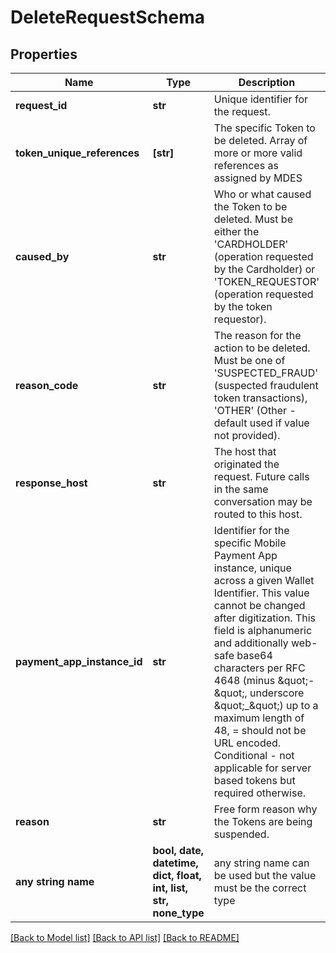 # DeleteRequestSchema


## Properties
Name | Type | Description | Notes
------------ | ------------- | ------------- | -------------
**request_id** | **str** | Unique identifier for the request.  | 
**token_unique_references** | **[str]** | The specific Token to be deleted. Array of more or more valid references as assigned by MDES  | 
**caused_by** | **str** | Who or what caused the Token to be deleted. Must be either the &#39;CARDHOLDER&#39; (operation requested by the Cardholder) or &#39;TOKEN_REQUESTOR&#39; (operation requested by the token requestor).  | 
**reason_code** | **str** | The reason for the action to be deleted. Must be one of &#39;SUSPECTED_FRAUD&#39; (suspected fraudulent token transactions), &#39;OTHER&#39; (Other - default used if value not provided).  | 
**response_host** | **str** | The host that originated the request. Future calls in the same conversation may be routed to this host.  | [optional] 
**payment_app_instance_id** | **str** | Identifier for the specific Mobile Payment App instance, unique across a given Wallet Identifier. This value cannot be changed after digitization. This field is alphanumeric and additionally web-safe base64 characters per RFC 4648 (minus \&quot;-\&quot;, underscore \&quot;_\&quot;) up to a maximum length of 48, &#x3D; should not be URL encoded. Conditional - not applicable for server based tokens but required otherwise.  | [optional] 
**reason** | **str** | Free form reason why the Tokens are being suspended.  | [optional] 
**any string name** | **bool, date, datetime, dict, float, int, list, str, none_type** | any string name can be used but the value must be the correct type | [optional]

[[Back to Model list]](../README.md#documentation-for-models) [[Back to API list]](../README.md#documentation-for-api-endpoints) [[Back to README]](../README.md)


